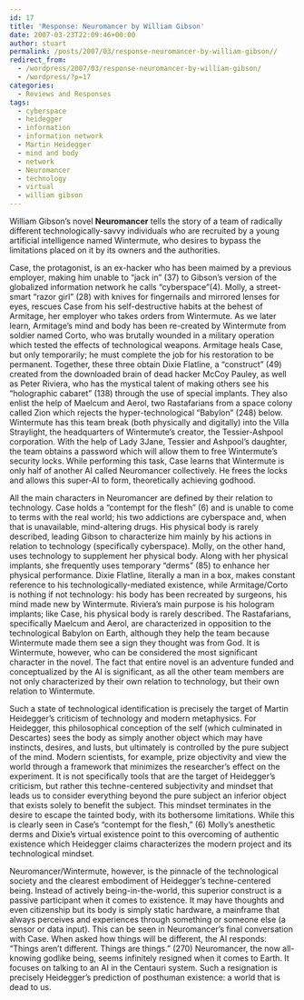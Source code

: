 ```yaml
---
id: 17
title: 'Response: Neuromancer by William Gibson'
date: 2007-03-23T22:09:46+00:00
author: stuart
permalink: /posts/2007/03/response-neuromancer-by-william-gibson// 
redirect_from:
  - /wordpress/2007/03/response-neuromancer-by-william-gibson/
  - /wordpress/?p=17
categories:
  - Reviews and Responses
tags:
  - cyberspace
  - heidegger
  - information
  - information network
  - Martin Heidegger
  - mind and body
  - network
  - Neuromancer
  - technology
  - virtual
  - william gibson
---
```

William Gibson’s novel **Neuromancer** tells the story of a team of radically different technologically-savvy individuals who are recruited by a young artificial intelligence named Wintermute, who desires to bypass the limitations placed on it by its owners and the authorities.<!--more-->

Case, the protagonist, is an ex-hacker who has been maimed by a previous employer, making him unable to “jack in” (37) to Gibson’s version of the globalized information network he calls “cyberspace”(4). Molly, a street-smart “razor girl” (28) with knives for fingernails and mirrored lenses for eyes, rescues Case from his self-destructive habits at the behest of Armitage, her employer who takes orders from Wintermute. As we later learn, Armitage’s mind and body has been re-created by Wintermute from soldier named Corto, who was brutally wounded in a military operation which tested the effects of technological weapons. Armitage heals Case, but only temporarily; he must complete the job for his restoration to be permanent. Together, these three obtain Dixie Flatline, a “construct” (49) created from the downloaded brain of dead hacker McCoy Pauley, as well as Peter Riviera, who has the mystical talent of making others see his “holographic cabaret” (138) through the use of special implants. They also enlist the help of Maelcum and Aerol, two Rastafarians from a space colony called Zion which rejects the hyper-technological “Babylon” (248) below. Wintermute has this team break (both physically and digitally) into the Villa Straylight, the headquarters of Wintermute’s creator, the Tessier-Ashpool corporation. With the help of Lady 3Jane, Tessier and Ashpool’s daughter, the team obtains a password which will allow them to free Wintermute’s security locks. While performing this task, Case learns that Wintermute is only half of another AI called Neuromancer collectively. He frees the locks and allows this super-AI to form, theoretically achieving godhood.

All the main characters in Neuromancer are defined by their relation to technology. Case holds a “contempt for the flesh” (6) and is unable to come to terms with the real world; his two addictions are cyberspace and, when that is unavailable, mind-altering drugs. His physical body is rarely described, leading Gibson to characterize him mainly by his actions in relation to technology (specifically cyberspace). Molly, on the other hand, uses technology to supplement her physical body. Along with her physical implants, she frequently uses temporary “derms” (85) to enhance her physical performance. Dixie Flatline, literally a man in a box, makes constant reference to his technologically-mediated existence, while Armitage/Corto is nothing if not technology: his body has been recreated by surgeons, his mind made new by Wintermute. Riviera’s main purpose is his hologram implants; like Case, his physical body is rarely described. The Rastafarians, specifically Maelcum and Aerol, are characterized in opposition to the technological Babylon on Earth, although they help the team because Wintermute made them see a sign they thought was from God. It is Wintermute, however, who can be considered the most significant character in the novel. The fact that entire novel is an adventure funded and conceptualized by the AI is significant, as all the other team members are not only characterized by their own relation to technology, but their own relation to Wintermute.

Such a state of technological identification is precisely the target of Martin Heidegger’s criticism of technology and modern metaphysics. For Heidegger, this philosophical conception of the self (which culminated in Descartes) sees the body as simply another object which may have instincts, desires, and lusts, but ultimately is controlled by the pure subject of the mind. Modern scientists, for example, prize objectivity and view the world through a framework that minimizes the researcher’s effect on the experiment. It is not specifically tools that are the target of Heidegger’s criticism, but rather this techne-centered subjectivity and mindset that leads us to consider everything beyond the pure subject an inferior object that exists solely to benefit the subject. This mindset terminates in the desire to escape the tainted body, with its bothersome limitations. While this is clearly seen in Case’s “contempt for the flesh,” (6) Molly’s anesthetic derms and Dixie’s virtual existence point to this overcoming of authentic existence which Heidegger claims characterizes the modern project and its technological mindset.

Neuromancer/Wintermute, however, is the pinnacle of the technological society and the clearest embodiment of Heidegger’s techne-centered being. Instead of actively being-in-the-world, this superior construct is a passive participant when it comes to existence. It may have thoughts and even citizenship but its body is simply static hardware, a mainframe that always perceives and experiences through something or someone else (a sensor or data input). This can be seen in Neuromancer’s final conversation with Case. When asked how things will be different, the AI responds: “Things aren&#8217;t different. Things are things.” (270) Neuromancer, the now all-knowing godlike being, seems infinitely resigned when it comes to Earth. It focuses on talking to an AI in the Centauri system. Such a resignation is precisely Heidegger’s prediction of posthuman existence: a world that is dead to us.